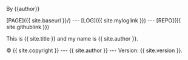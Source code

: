 By {{author}}

[PAGE]({{ site.baseurl }}/) --- [LOG]({{ site.myloglink }}) --- [REPO]({{ site.githublink }})

This is {{ site.title }} and my name is {{ site.author }}.

© {{ site.copyright }} --- {{ site.author }} --- Version: {{ site.version }}.
